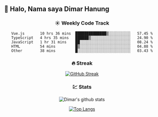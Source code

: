 ## 👋 Halo, Nama saya **Dimar Hanung**

<center>

### :sunny: Weekly Code Track
<!--START_SECTION:waka-->

```text
Vue.js       10 hrs 36 mins  ██████████████▒░░░░░░░░░░   57.45 %
TypeScript   4 hrs 35 mins   ██████▒░░░░░░░░░░░░░░░░░░   24.90 %
JavaScript   1 hr 31 mins    ██░░░░░░░░░░░░░░░░░░░░░░░   08.24 %
HTML         54 mins         █▒░░░░░░░░░░░░░░░░░░░░░░░   04.88 %
Other        38 mins         █░░░░░░░░░░░░░░░░░░░░░░░░   03.43 %
```

<!--END_SECTION:waka-->

### :fire: Streak

[![GitHub Streak](http://github-readme-streak-stats.herokuapp.com?user=dimar-hanung)](https://git.io/streak-stats)

### :chart: Stats

![Dimar's github stats](https://github-readme-stats.vercel.app/api?username=dimar-hanung&show_icons=true&theme=vue)

[![Top Langs](https://github-readme-stats.vercel.app/api/top-langs/?username=dimar-hanung)](#)

</center>

